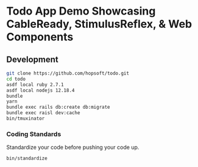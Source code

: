 # Todo App Demo Showcasing CableReady, StimulusReflex, & Web Components

## Development

```sh
git clone https://github.com/hopsoft/todo.git
cd todo
asdf local ruby 2.7.1
asdf local nodejs 12.18.4
bundle
yarn
bundle exec rails db:create db:migrate
bundle exec raisl dev:cache
bin/tmuxinator
```

### Coding Standards

Standardize your code before pushing your code up.

```sh
bin/standardize
```
